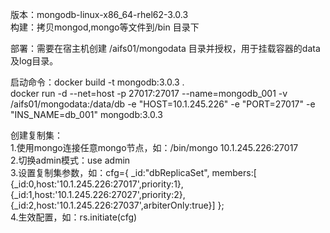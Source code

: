版本：mongodb-linux-x86_64-rhel62-3.0.3  
构建：拷贝mongod,mongo等文件到/bin 目录下  
    
部署：需要在宿主机创建 /aifs01/mongodata 目录并授权，用于挂载容器的data及log目录。    
    
启动命令：docker build -t mongodb:3.0.3 .  
      docker run -d --net=host -p 27017:27017 --name=mongodb_001 -v /aifs01/mongodata:/data/db -e "HOST=10.1.245.226" -e "PORT=27017" -e "INS_NAME=db_001" mongodb:3.0.3   
    
创建复制集：   
1.使用mongo连接任意mongo节点，如：/bin/mongo 10.1.245.226:27017    
2.切换admin模式：use admin   
3.设置复制集参数，如：cfg={ _id:"dbReplicaSet", members:[ {_id:0,host:'10.1.245.226:27017',priority:1}, {_id:1,host:'10.1.245.226:27027',priority:2},{_id:2,host:'10.1.245.226:27037',arbiterOnly:true}] };  
4.生效配置，如：rs.initiate(cfg)
